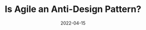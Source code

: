 ---
date: 2022-04-15
publisher: uxdesigncc
tags:
  - agile
  - design
  - meta
target_url: https://uxdesign.cc/is-agile-an-anti-design-pattern-1a5d6a87c069
title: Is Agile an Anti-Design Pattern?
---